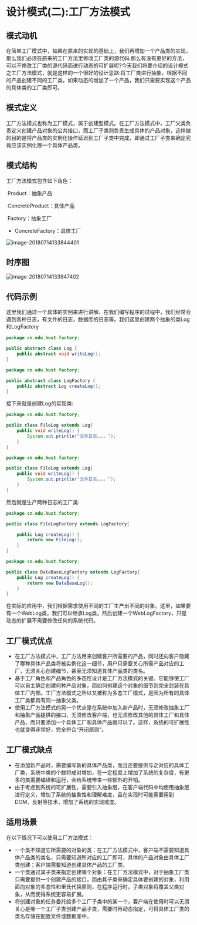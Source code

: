 # 设计模式(二):工厂方法模式

## 模式动机

​	在简单工厂模式中，如果在原来的实现的基础上，我们再增加一个产品类的实现，那么我们必须在原来的工厂方法里修改工厂类的源代码.那么有没有更好的方法，可以不修改工厂类的源代码而进行动态的可扩展呢?今天我们将要介绍的设计模式之工厂方法模式，就是这样的一个很好的设计思路:将工厂类进行抽象，根据不同的产品创建不同的工厂类，如果动态的增加了一个产品，我们只需要实现这个产品的具体类的工厂类即可。

## 模式定义

​	工厂方法模式也称为工厂模式，属于创建型模式。在工厂方法模式中，工厂父类负责定义创建产品对象的公共接口，而工厂子类则负责生成具体的产品对象，这样做的目的是将产品类的实例化操作延迟到工厂子类中完成，即通过工厂子类来确定究竟应该实例化哪一个具体产品类。

## 模式结构

工厂方法模式包含如下角色：

​	Product：抽象产品

​	ConcreteProduct：具体产品

​	Factory：抽象工厂

-  ConcreteFactory：具体工厂

![image-20180714133844401](/Users/youyujie/Documents/Java知识点复习图片/工厂方法模式类图.png)

## 时序图

![image-20180714133947402](/Users/youyujie/Documents/Java知识点复习图片/工厂方法模式时序图.png)

## 代码示例

这里我们通过一个具体的实例来进行讲解，在我们编写程序的过程中，我们经常会遇到各种日志，有文件的日志，数据库的日志等。我们这里创建两个抽象的类Log和LogFactory

```java
package cn.edu.hust.factory;

public abstract class Log {
    public abstract void writeLog();
}

```

```java
package cn.edu.hust.factory;

public abstract class LogFactory {
    public abstract Log createLog();
}

```

接下来就是创建Log的实现类:

```java
package cn.edu.hust.factory;

public class FileLog extends Log{
    public void writeLog() {
        System.out.println("文件日志。。。。");
    }
}

```

```java
package cn.edu.hust.factory;

public class FileLog extends Log{
    public void writeLog() {
        System.out.println("文件日志。。。。");
    }
}

```

然后就是生产两种日志的工厂类:

```java
package cn.edu.hust.factory;

public class FileLogFactory extends LogFactory{

    public Log createLog() {
        return new FileLog();
    }
}

```

```java
package cn.edu.hust.factory;

public class DataBaseLogFactory extends LogFactory{
    public Log createLog() {
        return new DataBaseLog();
    }
}

```

在实际的应用中，我们根据需求使用不同的工厂生产出不同的对象。这里，如果要有一个WebLog类，我们可以继承Log类，然后创建一个WebLogFactory，只是动态的扩展不需要修改任何的系统代码。

## 工厂模式优点

- 在工厂方法模式中，工厂方法用来创建客户所需要的产品，同时还向客户隐藏了哪种具体产品类将被实例化这一细节，用户只需要关心所需产品对应的工厂，无须关心创建细节，甚至无须知道具体产品类的类名。
- 基于工厂角色和产品角色的多态性设计是工厂方法模式的关键。它能够使工厂可以自主确定创建何种产品对象，而如何创建这个对象的细节则完全封装在具体工厂内部。工厂方法模式之所以又被称为多态工厂模式，是因为所有的具体工厂类都具有同一抽象父类。
- 使用工厂方法模式的另一个优点是在系统中加入新产品时，无须修改抽象工厂和抽象产品提供的接口，无须修改客户端，也无须修改其他的具体工厂和具体产品，而只要添加一个具体工厂和具体产品就可以了。这样，系统的可扩展性也就变得非常好，完全符合“开闭原则”。

## 工厂模式缺点

- 在添加新产品时，需要编写新的具体产品类，而且还要提供与之对应的具体工厂类，系统中类的个数将成对增加，在一定程度上增加了系统的复杂度，有更多的类需要编译和运行，会给系统带来一些额外的开销。
- 由于考虑到系统的可扩展性，需要引入抽象层，在客户端代码中均使用抽象层进行定义，增加了系统的抽象性和理解难度，且在实现时可能需要用到DOM、反射等技术，增加了系统的实现难度。

## 适用场景

在以下情况下可以使用工厂方法模式：

- 一个类不知道它所需要的对象的类：在工厂方法模式中，客户端不需要知道具体产品类的类名，只需要知道所对应的工厂即可，具体的产品对象由具体工厂类创建；客户端需要知道创建具体产品的工厂类。
- 一个类通过其子类来指定创建哪个对象：在工厂方法模式中，对于抽象工厂类只需要提供一个创建产品的接口，而由其子类来确定具体要创建的对象，利用面向对象的多态性和里氏代换原则，在程序运行时，子类对象将覆盖父类对象，从而使得系统更容易扩展。
- 将创建对象的任务委托给多个工厂子类中的某一个，客户端在使用时可以无须关心是哪一个工厂子类创建产品子类，需要时再动态指定，可将具体工厂类的类名存储在配置文件或数据库中。